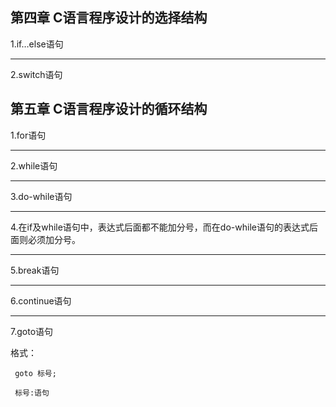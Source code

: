 ## 第四章 C语言程序设计的选择结构


1.if…else语句

---

2.switch语句


## 第五章 C语言程序设计的循环结构



1.for语句


---


2.while语句


---

3.do-while语句

---


4.在if及while语句中，表达式后面都不能加分号，而在do-while语句的表达式后面则必须加分号。


---

5.break语句


---

6.continue语句

---


7.goto语句

格式：

     goto 标号;

     标号:语句
